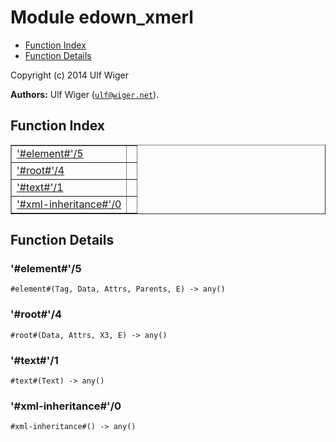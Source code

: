 

# Module edown_xmerl #
* [Function Index](#index)
* [Function Details](#functions)

Copyright (c) 2014 Ulf Wiger

__Authors:__ Ulf Wiger ([`ulf@wiger.net`](mailto:ulf@wiger.net)).

<a name="index"></a>

## Function Index ##


<table width="100%" border="1" cellspacing="0" cellpadding="2" summary="function index"><tr><td valign="top"><a href="#%23element%23-5">'#element#'/5</a></td><td></td></tr><tr><td valign="top"><a href="#%23root%23-4">'#root#'/4</a></td><td></td></tr><tr><td valign="top"><a href="#%23text%23-1">'#text#'/1</a></td><td></td></tr><tr><td valign="top"><a href="#%23xml-inheritance%23-0">'#xml-inheritance#'/0</a></td><td></td></tr></table>


<a name="functions"></a>

## Function Details ##

<a name="%23element%23-5"></a>

### '#element#'/5 ###

`#element#(Tag, Data, Attrs, Parents, E) -> any()`

<a name="%23root%23-4"></a>

### '#root#'/4 ###

`#root#(Data, Attrs, X3, E) -> any()`

<a name="%23text%23-1"></a>

### '#text#'/1 ###

`#text#(Text) -> any()`

<a name="%23xml-inheritance%23-0"></a>

### '#xml-inheritance#'/0 ###

`#xml-inheritance#() -> any()`

